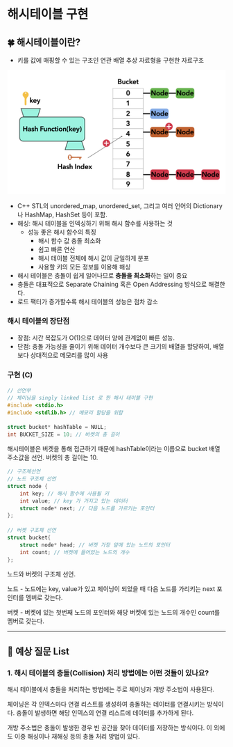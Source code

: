 # 해시테이블 구현

## 🍀 해시테이블이란?

- 키를 값에 매핑할 수 있는 구조인 연관 배열 추상 자료형을 구현한 자료구조

![해시 테이블](img/HashTable1.png)

- C++ STL의 unordered_map, unordered_set, 그리고 여러 언어의 Dictionary나 HashMap, HashSet 등이 포함.
- 해싱: 해시 테이블을 인덱싱하기 위해 해시 함수를 사용하는 것
    - 성능 좋은 해시 함수의 특징
        - 해시 함수 값 충돌 최소화
        - 쉽고 빠른 연산
        - 해시 테이블 전체에 해시 값이 균일하게 분포
        - 사용할 키의 모든 정보를 이용해 해싱
- 해시 테이블은 충돌이 쉽게 일어나므로 **충돌을 최소화**하는 일이 중요
- 충돌은 대표적으로 Separate Chaining 혹은 Open Addressing 방식으로 해결한다.
- 로드 팩터가 증가할수록 해시 테이블의 성능은 점차 감소

### 해시 테이블의 장단점

- 장점: 시간 복잡도가 O(1)으로 데이터 양에 관계없이 빠른 성능.
- 단점: 충돌 가능성을 줄이기 위해 데이터 개수보다 큰 크기의 배열을 할당하여, 배열보다 상대적으로 메모리를 많이 사용

### 구현 (C)

```c
// 선언부
// 체이닝을 singly linked list 로 한 해시 테이블 구현
#include <stdio.h>
#include <stdlib.h> // 메모리 할당을 위함

struct bucket* hashTable = NULL; 
int BUCKET_SIZE = 10; // 버켓의 총 길이
```

해시테이블은 버켓을 통해 접근하기 때문에 hashTable이라는 이름으로 bucket 배열 주소값을 선언. 버켓의 총 길이는 10.

```c
// 구조체선언
// 노드 구조체 선언
struct node {
    int key; // 해시 함수에 사용될 키
    int value; // key 가 가지고 있는 데이터
    struct node* next; // 다음 노드를 가르키는 포인터
};

// 버켓 구조체 선언
struct bucket{
    struct node* head; // 버켓 가장 앞에 있는 노드의 포인터
    int count; // 버켓에 들어있는 노드의 개수
};
```

노드와 버켓의 구조체 선언.

노드 - 노드에는 key, value가 있고 체이닝이 되었을 때 다음 노드를 가리키는 next 포인터를 멤버로 갖는다.

버켓 - 버켓에 있는 첫번째 노드의 포인터와 해당 버켓에 있는 노드의 개수인 count를 멤버로 갖는다.

---

## 👣 예상 질문 List

### 1. **해시 테이블의 충돌(Collision) 처리 방법에는 어떤 것들이 있나요?**

해시 테이블에서 충돌을 처리하는 방법에는 주로 체이닝과 개방 주소법이 사용된다. 

체이닝은 각 인덱스마다 연결 리스트를 생성하여 충돌하는 데이터를 연결시키는 방식이다. 충돌이 발생하면 해당 인덱스의 연결 리스트에 데이터를 추가하게 된다. 

개방 주소법은 충돌이 발생한 경우 빈 공간을 찾아 데이터를 저장하는 방식이다. 이 외에도 이중 해싱이나 재해싱 등의 충돌 처리 방법이 있다.